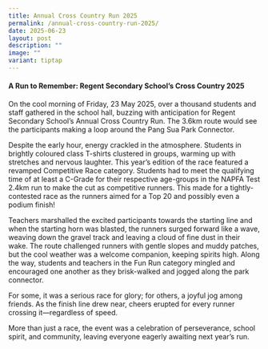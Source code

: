 ```yaml
---
title: Annual Cross Country Run 2025
permalink: /annual-cross-country-run-2025/
date: 2025-06-23
layout: post
description: ""
image: ""
variant: tiptap
---
```

<h4>A Run to Remember: Regent Secondary School’s Cross Country 2025</h4>
<p>On the cool morning of Friday, 23 May 2025, over a thousand students and
staff gathered in the school hall, buzzing with anticipation for Regent
Secondary School’s Annual Cross Country Run. The 3.6km route would see
the participants making a loop around the Pang Sua Park Connector. &nbsp;</p>
<p>Despite the early hour, energy crackled in the atmosphere. Students in
brightly coloured class T-shirts clustered in groups, warming up with stretches
and nervous laughter. This year’s edition of the race featured a revamped
Competitive Race category. Students had to meet the qualifying time of
at least a C-Grade for their respective age-groups in the NAPFA Test 2.4km
run to make the cut as competitive runners. This made for a tightly-contested
race as the runners aimed for a Top 20 and possibly even a podium finish!</p>
<p>Teachers marshalled the excited participants towards the starting line
and when the starting horn was blasted, the runners surged forward like
a wave, weaving down the gravel track and leaving a cloud of fine dust
in their wake. The route challenged runners with gentle slopes and muddy
patches, but the cool weather was a welcome companion, keeping spirits
high. Along the way, students and teachers in the Fun Run category mingled
and encouraged one another as they brisk-walked and jogged along the park
connector.</p>
<p>For some, it was a serious race for glory; for others, a joyful jog among
friends. As the finish line drew near, cheers erupted for every runner
crossing it—regardless of speed.</p>
<p>More than just a race, the event was a celebration of perseverance, school
spirit, and community, leaving everyone eagerly awaiting next year’s run.</p>